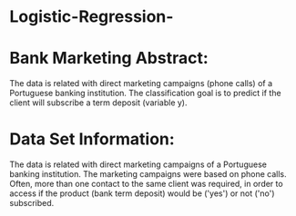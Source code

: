 # Logistic-Regression-
# Bank Marketing Abstract: 
The data is related with direct marketing campaigns (phone calls) of a Portuguese banking institution. The classification goal is to predict if the client will subscribe a term deposit (variable y). 

# Data Set Information: 
The data is related with direct marketing campaigns of a Portuguese banking institution. The marketing campaigns were based on phone calls. Often, more than one contact to the same client was required, in order to access if the product (bank term deposit) would be ('yes') or not ('no') subscribed.
